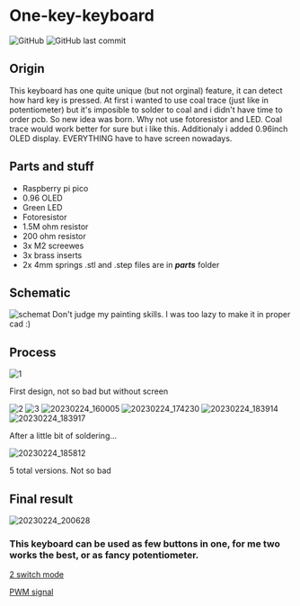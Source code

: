 # One-key-keyboard
![GitHub](https://img.shields.io/github/license/Glinek/One-key-keyboard) ![GitHub last commit](https://img.shields.io/github/last-commit/Glinek/One-key-keyboard) 
## Origin
This keyboard has one quite unique (but not orginal) feature, it can detect how hard key is pressed. At first i wanted to use coal trace (just like in potentiometer) but it's imposible to solder to coal and i didn't have time to order pcb. So new idea was born. Why not use fotoresistor and LED. Coal trace would work better for sure but i like this. Additionaly i added 0.96inch OLED display. EVERYTHING have to have screen nowadays. 
## Parts and stuff
* Raspberry pi pico
* 0.96 OLED
* Green LED
* Fotoresistor
* 1.5M ohm resistor
* 200 ohm resistor
* 3x M2 screewes
* 3x brass inserts
* 2x 4mm springs
.stl  and .step files are in __*parts*__ folder
## Schematic
![schemat](https://user-images.githubusercontent.com/102923486/221257588-25357822-f11c-486e-9d4c-bd071604f142.png)
Don't judge my painting skills. I was too lazy to make it in proper cad :)
## Process
![1](https://user-images.githubusercontent.com/102923486/221259004-22ddb946-e126-426b-be8a-acb90a2d9197.jpg)

First design, not so bad but without screen

![2](https://user-images.githubusercontent.com/102923486/221259020-c6f1a2ff-bd72-4ba0-a981-d47b9ab728e0.jpg)
![3](https://user-images.githubusercontent.com/102923486/221259046-99cba833-7e16-4d67-84dc-0e1f14d3eec8.jpg)
![20230224_160005](https://user-images.githubusercontent.com/102923486/221259143-b04add88-e8d4-4a1d-a3ae-11ce29a04e66.jpg)
![20230224_174230](https://user-images.githubusercontent.com/102923486/221259154-b6fd54a9-3d8e-4de8-874e-843f56bc9dc2.jpg)
![20230224_183914](https://user-images.githubusercontent.com/102923486/221270931-dedf6632-f927-4d6c-a8fd-8e864a3e2931.jpg)
![20230224_183917](https://user-images.githubusercontent.com/102923486/221259221-ac30d287-d59d-48c5-a3be-0ab0afd70e91.jpg)

After a little bit of soldering...

![20230224_185812](https://user-images.githubusercontent.com/102923486/221259183-49206f39-b3aa-4450-beaa-e85605015f66.jpg)

5 total versions. Not so bad

## Final result
![20230224_200628](https://user-images.githubusercontent.com/102923486/221269548-91aa75fb-f8aa-48b4-a263-8a5369e74c06.jpg)

### This keyboard can be used as few buttons in one, for me two works the best, or as fancy potentiometer.

[2 switch mode](https://user-images.githubusercontent.com/102923486/221269634-040bc86f-e84d-4a13-a24f-08de56a14121.mp4)

[PWM signal](https://user-images.githubusercontent.com/102923486/221269887-491a1d62-5a2d-4d71-b4e2-12a55dac9e6d.mp4)


